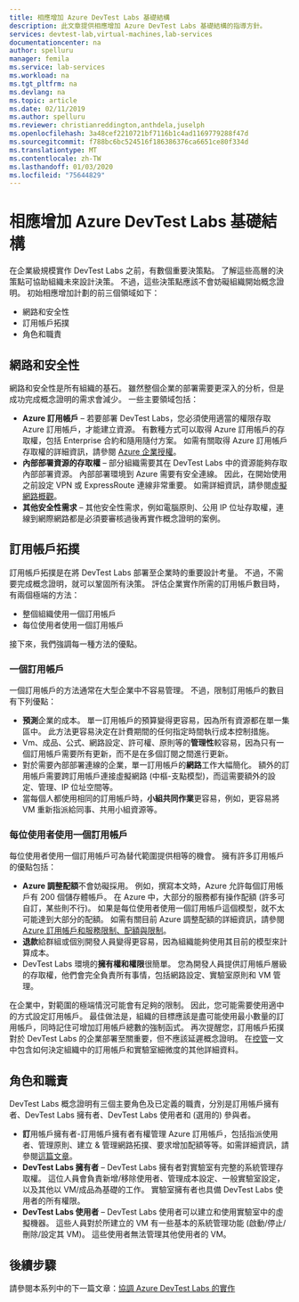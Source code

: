 ```yaml
---
title: 相應增加 Azure DevTest Labs 基礎結構
description: 此文章提供相應增加 Azure DevTest Labs 基礎結構的指導方針。
services: devtest-lab,virtual-machines,lab-services
documentationcenter: na
author: spelluru
manager: femila
ms.service: lab-services
ms.workload: na
ms.tgt_pltfrm: na
ms.devlang: na
ms.topic: article
ms.date: 02/11/2019
ms.author: spelluru
ms.reviewer: christianreddington,anthdela,juselph
ms.openlocfilehash: 3a48cef2210721bf7116b1c4ad1169779288f47d
ms.sourcegitcommit: f788bc6bc524516f186386376ca6651ce80f334d
ms.translationtype: MT
ms.contentlocale: zh-TW
ms.lasthandoff: 01/03/2020
ms.locfileid: "75644829"
---
```

# <a name="scale-up-your-azure-devtest-labs-infrastructure"></a>相應增加 Azure DevTest Labs 基礎結構
在企業級規模實作 DevTest Labs 之前，有數個重要決策點。 了解這些高層的決策點可協助組織未來設計決策。 不過，這些決策點應該不會妨礙組織開始概念證明。 初始相應增加計劃的前三個領域如下：

- 網路和安全性
- 訂用帳戶拓撲
- 角色和職責

## <a name="networking-and-security"></a>網路和安全性
網路和安全性是所有組織的基石。 雖然整個企業的部署需要更深入的分析，但是成功完成概念證明的需求會減少。 一些主要領域包括：

- **Azure 訂用帳戶** – 若要部署 DevTest Labs，您必須使用適當的權限存取 Azure 訂用帳戶，才能建立資源。 有數種方式可以取得 Azure 訂用帳戶的存取權，包括 Enterprise 合約和隨用隨付方案。 如需有關取得 Azure 訂用帳戶存取權的詳細資訊，請參閱 [Azure 企業授權](https://azure.microsoft.com/pricing/enterprise-agreement/)。
- **內部部署資源的存取權** – 部分組織需要其在 DevTest Labs 中的資源能夠存取內部部署資源。 內部部署環境到 Azure 需要有安全連線。 因此，在開始使用之前設定 VPN 或 ExpressRoute 連線非常重要。 如需詳細資訊，請參閱[虛擬網路概觀](../virtual-network/virtual-networks-overview.md)。
- **其他安全性需求** – 其他安全性需求，例如電腦原則、公用 IP 位址存取權，連線到網際網路都是必須要審核過後再實作概念證明的案例。 

## <a name="subscription-topology"></a>訂用帳戶拓撲
訂用帳戶拓撲是在將 DevTest Labs 部署至企業時的重要設計考量。 不過，不需要完成概念證明，就可以鞏固所有決策。 評估企業實作所需的訂用帳戶數目時，有兩個極端的方法： 

- 整個組織使用一個訂用帳戶
- 每位使用者使用一個訂用帳戶

接下來，我們強調每一種方法的優點。

### <a name="one-subscription"></a>一個訂用帳戶
一個訂用帳戶的方法通常在大型企業中不容易管理。 不過，限制訂用帳戶的數目有下列優點：

- **預測**企業的成本。  單一訂用帳戶的預算變得更容易，因為所有資源都在單一集區中。 此方法更容易決定在計費期間的任何指定時間執行成本控制措施。
- Vm、成品、公式、網路設定、許可權、原則等的**管理性**較容易，因為只有一個訂用帳戶需要所有更新，而不是在多個訂閱之間進行更新。
- 對於需要內部部署連線的企業，單一訂用帳戶的**網路**工作大幅簡化。 額外的訂用帳戶需要跨訂用帳戶連接虛擬網路 (中樞-支點模型)，而這需要額外的設定、管理、IP 位址空間等。
- 當每個人都使用相同的訂用帳戶時，**小組共同作業**更容易，例如，更容易將 VM 重新指派給同事、共用小組資源等。

### <a name="subscription-per-user"></a>每位使用者使用一個訂用帳戶
每位使用者使用一個訂用帳戶可為替代範圍提供相等的機會。 擁有許多訂用帳戶的優點包括：

- **Azure 調整配額**不會妨礙採用。 例如，撰寫本文時，Azure 允許每個訂用帳戶有 200 個儲存體帳戶。 在 Azure 中，大部分的服務都有操作配額 (許多可自訂，某些則不行)。 如果是每位使用者使用一個訂用帳戶這個模型，就不太可能達到大部分的配額。 如需有關目前 Azure 調整配額的詳細資訊，請參閱 [Azure 訂用帳戶和服務限制、配額與限制](../azure-resource-manager/management/azure-subscription-service-limits.md)。
- **退款**給群組或個別開發人員變得更容易，因為組織能夠使用其目前的模型來計算成本。
- DevTest Labs 環境的**擁有權和權限**很簡單。 您為開發人員提供訂用帳戶層級的存取權，他們會完全負責所有事情，包括網路設定、實驗室原則和 VM 管理。

在企業中，對範圍的極端情況可能會有足夠的限制。 因此，您可能需要使用適中的方式設定訂用帳戶。 最佳做法是，組織的目標應該是盡可能使用最小數量的訂用帳戶，同時記住可增加訂用帳戶總數的強制函式。 再次提醒您，訂用帳戶拓撲對於 DevTest Labs 的企業部署至關重要，但不應該延遲概念證明。 在[控管](devtest-lab-guidance-governance-policy-compliance.md)一文中包含如何決定組織中的訂用帳戶和實驗室細微度的其他詳細資料。

## <a name="roles-and-responsibilities"></a>角色和職責
DevTest Labs 概念證明有三個主要角色及已定義的職責，分別是訂用帳戶擁有者、DevTest Labs 擁有者、DevTest Labs 使用者和 (選用的) 參與者。

- **訂**用帳戶擁有者-訂用帳戶擁有者有權管理 Azure 訂用帳戶，包括指派使用者、管理原則、建立 & 管理網路拓撲、要求增加配額等等。如需詳細資訊，請參閱[這篇文章](../role-based-access-control/rbac-and-directory-admin-roles.md)。
- **DevTest Labs 擁有者** – DevTest Labs 擁有者對實驗室有完整的系統管理存取權。 這位人員會負責新增/移除使用者、管理成本設定、一般實驗室設定，以及其他以 VM/成品為基礎的工作。 實驗室擁有者也具備 DevTest Labs 使用者的所有權限。
- **DevTest Labs 使用者** – DevTest Labs 使用者可以建立和使用實驗室中的虛擬機器。 這些人員對於所建立的 VM 有一些基本的系統管理功能 (啟動/停止/刪除/設定其 VM)。 這些使用者無法管理其他使用者的 VM。

## <a name="next-steps"></a>後續步驟
請參閱本系列中的下一篇文章：[協調 Azure DevTest Labs 的實作](devtest-lab-guidance-orchestrate-implementation.md)